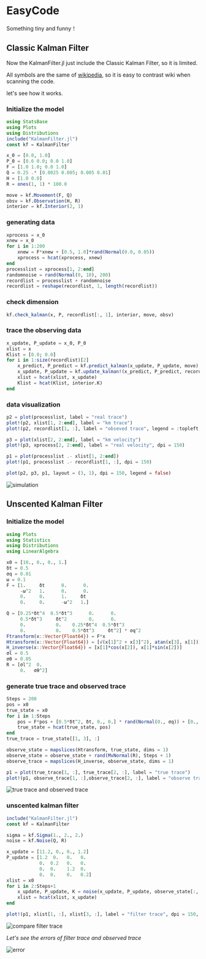# EasyCode

Something tiny and funny！

## Classic Kalman Filter

Now the KalmanFilter.jl just include the Classic Kalman Filter, so it is limited. 

All symbols are the same of   [wikipedia](https://en.wikipedia.org/wiki/Kalman_filter), so it is easy to contrast wiki when scanning the code.

let's see how it works.

### Initialize the model

```julia
using StatsBase
using Plots
using Distributions
include("KalmanFilter.jl")
const kf = KalmanFilter

x_0 = [0.0, 1.0]
P_0 = [0.6 0.0; 0.0 1.0]
F = [1.0 1.0; 0.0 1.0]
Q = 0.25 .* [0.0025 0.005; 0.005 0.01]
H = [1.0 0.0]
R = ones(1, 1) * 100.0

move = kf.Movement(F, Q)
obsv = kf.Observation(H, R)
interior = kf.Interior(2, 1)

```

### generating data

```julia
xprocess = x_0
xnew = x_0
for i in 1:200
    xnew = F*xnew + [0.5, 1.0]*rand(Normal(0.0, 0.05))
    xprocess = hcat(xprocess, xnew)
end
processlist = xprocess[1, 2:end]
randomnoise = rand(Normal(0, 10), 200)
recordlist = processlist + randomnoise
recordlist = reshape(recordlist, 1, length(recordlist))
```

### check dimension

```julia
kf.check_kalman(x, P, recordlist[:, 1], interior, move, obsv)
```

### trace the observing data

```julia
x_update, P_update = x_0, P_0
xlist = x
Klist = [0.0; 0.0]
for i in 1:size(recordlist)[2]
    x_predict, P_predict = kf.predict_kalman(x_update, P_update, move)
    x_update, P_update = kf.update_kalman!(x_predict, P_predict, recordlist[:, i], obsv, interior)
    xlist = hcat(xlist, x_update)
    Klist = hcat(Klist, interior.K)
end
```

### data visualization

```julia
p2 = plot(processlist, label = "real trace")
plot!(p2, xlist[1, 2:end], label = "km trace")
plot!(p2, recordlist[1, :], label = "obseved trace", legend = :topleft, dpi = 150)

p3 = plot(xlist[2, 2:end], label = "km velocity")
plot!(p3, xprocess[2, 2:end], label = "real velocity", dpi = 150)

p1 = plot(processlist .- xlist[1, 2:end])
plot!(p1, processlist .- recordlist[1, :], dpi = 150)

plot(p2, p3, p1, layout = (3, 1), dpi = 150, legend = false)
```

![simulation](images/simuliation.png)



## Unscented Kalman Filter

### Initialize the model

```julia
using Plots
using Statistics
using Distributions
using LinearAlgebra

x0 = [10., 0., 0., 1.]
δt = 0.5
σq = 0.01
ω = 0.1
F = [1.     δt      0.      0.  
     -ω^2   1.      0.      0.
     0.     0.      1.     δt
     0.     0.      -ω^2   1.]

Q = [0.25*δt^4  0.5*δt^3      0.      0.
     0.5*δt^3     δt^2        0.      0.
     0.           0.    0.25*δt^4  0.5*δt^3
     0.           0.    0.5*δt^3     δt^2] * σq^2
Ftransform(x::Vector{Float64}) = F*x
Htransform(x::Vector{Float64}) = [√(x[1]^2 + x[3]^2), atan(x[3], x[1])]
H_inverse(x::Vector{Float64}) = [x[1]*cos(x[2]), x[1]*sin(x[2])]
σl = 0.5
σθ = 0.05
R = [σl^2  0.
     0.   σθ^2]
```



### generate true trace and observed trace

```julia
Steps = 200
pos = x0
true_state = x0
for i in 1:Steps
    pos = F*pos + [0.5*δt^2, δt, 0., 0.] * rand(Normal(0., σq)) + [0., 0., 0.5*δt^2, δt] * rand(Normal(0., σq))
    true_state = hcat(true_state, pos)
end
true_trace = true_state[[1, 3], :]

observe_state = mapslices(Htransform, true_state, dims = 1)
observe_state = observe_state + rand(MvNormal(R), Steps + 1)
observe_trace = mapslices(H_inverse, observe_state, dims = 1)

p1 = plot(true_trace[1, :], true_trace[2, :], label = "true trace")
plot!(p1, observe_trace[1, :],observe_trace[2, :], label = "observe trace", dpi = 150, images
```

![true trace and observed trace](https://github.com/Klaixiya/EasyCode/blob/main/images/unscented%20kalman%20filter%20img0.png)



### unscented kalman filter

```julia
include("KalmanFilter.jl")
const kf = KalmanFilter

sigma = kf.Sigma(1., 2., 2.)
noise = kf.Noise(Q, R)

x_update = [11.2, 0., 0., 1.2]
P_update = [1.2  0.   0.   0.
            0.  0.2   0.   0.
            0.  0.    1.2  0.
            0.  0.    0.   0.2]
xlist = x0
for i in 2:Steps+1
    x_update, P_update, K = noise(x_update, P_update, observe_state[:, i], sigma, Ftransform, Htransform)
    xlist = hcat(xlist, x_update)
end

plot!(p1, xlist[1, :], xlist[3, :], label = "filter trace", dpi = 150, legend = :topleft)
```

![compare filter trace](https://github.com/Klaixiya/EasyCode/blob/main/images/unscented%20kalman%20filter%20img1.png)



*Let's see the errors of filter trace and observed trace*

![error](https://github.com/Klaixiya/EasyCode/blob/main/images/unscented%20kalman%20filter%20img2.png)



